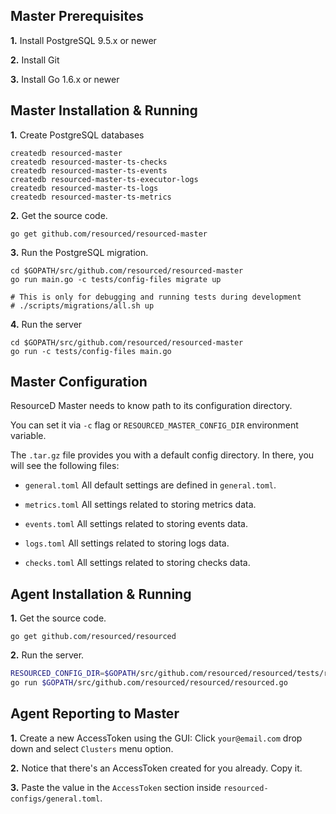 ## Master Prerequisites

**1.** Install PostgreSQL 9.5.x or newer

**2.** Install Git

**3.** Install Go 1.6.x or newer


## Master Installation & Running

**1.** Create PostgreSQL databases

```
createdb resourced-master
createdb resourced-master-ts-checks
createdb resourced-master-ts-events
createdb resourced-master-ts-executor-logs
createdb resourced-master-ts-logs
createdb resourced-master-ts-metrics
```

**2.** Get the source code.

```
go get github.com/resourced/resourced-master
```

**3.** Run the PostgreSQL migration.

```
cd $GOPATH/src/github.com/resourced/resourced-master
go run main.go -c tests/config-files migrate up

# This is only for debugging and running tests during development
# ./scripts/migrations/all.sh up
```

**4.** Run the server

```
cd $GOPATH/src/github.com/resourced/resourced-master
go run -c tests/config-files main.go
```


## Master Configuration

ResourceD Master needs to know path to its configuration directory.

You can set it via `-c` flag or `RESOURCED_MASTER_CONFIG_DIR` environment variable.

The `.tar.gz` file provides you with a default config directory. In there, you will see the following files:

* `general.toml` All default settings are defined in `general.toml`.

* `metrics.toml` All settings related to storing metrics data.

* `events.toml` All settings related to storing events data.

* `logs.toml` All settings related to storing logs data.

* `checks.toml` All settings related to storing checks data.


## Agent Installation & Running

**1.** Get the source code.

```
go get github.com/resourced/resourced
```

**2.** Run the server.

```bash
RESOURCED_CONFIG_DIR=$GOPATH/src/github.com/resourced/resourced/tests/resourced-configs \
go run $GOPATH/src/github.com/resourced/resourced/resourced.go
```


## Agent Reporting to Master

**1.** Create a new AccessToken using the GUI: Click `your@email.com` drop down and select `Clusters` menu option.

**2.** Notice that there's an AccessToken created for you already. Copy it.

**3.** Paste the value in the `AccessToken` section inside `resourced-configs/general.toml`.
